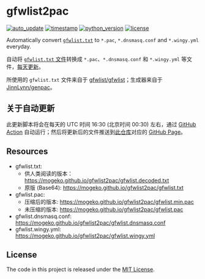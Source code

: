 # gfwlist2pac

[![auto_update](https://github.com/mogeko/gfwlist2pac/actions/workflows/update.yml/badge.svg)](https://github.com/mogeko/gfwlist2pac/actions/workflows/update.yml)
[![timestamp](https://img.shields.io/badge/dynamic/json?color=ff69b4&label=Last%20update%20time&query=%24.timestamp&url=https%3A%2F%2Fmogeko.github.io%2Fgfwlist2pac%2F)](https://mogeko.github.io/gfwlist2pac)
[![python_version](https://img.shields.io/badge/dynamic/json?color=blue&label=Python&query=%24.env.PYTHON_VERSION&url=https%3A%2F%2Fmogeko.github.io%2Fgfwlist2pac%2F)](https://mogeko.github.io/gfwlist2pac)
[![license](https://img.shields.io/github/license/mogeko/gfwlist2pac)](LICENSE)

Automatically convert [`gfwlist.txt`](https://raw.githubusercontent.com/gfwlist/gfwlist/master/gfwlist.txt) to `*.pac`, `*.dnsmasq.conf` and `*.wingy.yml` everyday.

自动将 [`gfwlist.txt` 文件](https://raw.githubusercontent.com/gfwlist/gfwlist/master/gfwlist.txt)转换成 `*.pac`、`*.dnsmasq.conf` 和 `*.wingy.yml` 等文件，[每天更新](#关于自动更新)。

所使用的 `gfwlist.txt` 文件来自于 [gfwlist/gfwlist](https://github.com/gfwlist/gfwlist)；生成器来自于 [JinnLynn/genpac](https://github.com/JinnLynn/genpac)。

## 关于自动更新

此更新脚本将会在每天的 UTC 时间 16:30 (北京时间 00:30) 左右，通过 [GitHub Action](https://github.com/mogeko/gfwlist2pac/actions/workflows/update.yml) 自动运行；然后将更新后的文件推送到[此仓库](https://github.com/mogeko/gfwlist2pac)对应的 [GitHub Page](https://mogeko.github.io/gfwlist2pac)。

## Resources

- gfwlist.txt:
  - 供人类阅读的版本： <https://mogeko.github.io/gfwlist2pac/gfwlist.decoded.txt>
  - 原版 (Base64): <https://mogeko.github.io/gfwlist2pac/gfwlist.txt>
- gfwlist.pac:
  - 压缩后的版本: <https://mogeko.github.io/gfwlist2pac/gfwlist.min.pac>
  - 未压缩的版本: <https://mogeko.github.io/gfwlist2pac/gfwlist.pac>
- gfwlist.dnsmasq.conf: <https://mogeko.github.io/gfwlist2pac/gfwlist.dnsmasq.conf>
- gfwlist.wingy.yml: <https://mogeko.github.io/gfwlist2pac/gfwlist.wingy.yml>

## License

The code in this project is released under the [MIT License](LICENSE).
